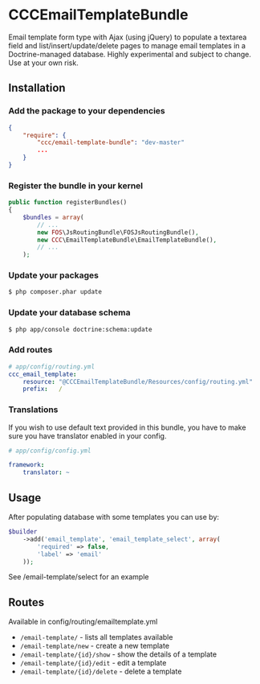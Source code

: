 CCCEmailTemplateBundle
======================

Email template form type with Ajax (using jQuery) to populate a textarea field and list/insert/update/delete pages
to manage email templates in a Doctrine-managed database.  Highly experimental and subject to change.  Use at your own risk.

Installation
------------

### Add the package to your dependencies

``` json
{
    "require": {
        "ccc/email-template-bundle": "dev-master"
        ...
    }
}
```

### Register the bundle in your kernel

``` php
public function registerBundles()
{
    $bundles = array(
        // ...
        new FOS\JsRoutingBundle\FOSJsRoutingBundle(),
        new CCC\EmailTemplateBundle\EmailTemplateBundle(),
        // ...
    );
```

### Update your packages

``` bash
$ php composer.phar update
```

### Update your database schema

``` bash
$ php app/console doctrine:schema:update
```

### Add routes

``` yaml
# app/config/routing.yml
ccc_email_template:
    resource: "@CCCEmailTemplateBundle/Resources/config/routing.yml"
    prefix:   /
```

### Translations

If you wish to use default text provided in this bundle, you have to make
sure you have translator enabled in your config.

``` yaml
# app/config/config.yml

framework:
    translator: ~
```

Usage
-----
After populating database with some templates you can use by:

``` php
$builder
    ->add('email_template', 'email_template_select', array(
        'required' => false,
        'label' => 'email'
    ));
```
See /email-template/select for an example

Routes
------
Available in config/routing/emailtemplate.yml

* `/email-template/` - lists all templates available
* `/email-template/new` - create a new template
* `/email-template/{id}/show` - show the details of a template
* `/email-template/{id}/edit` - edit a template
* `/email-template/{id}/delete` - delete a template

